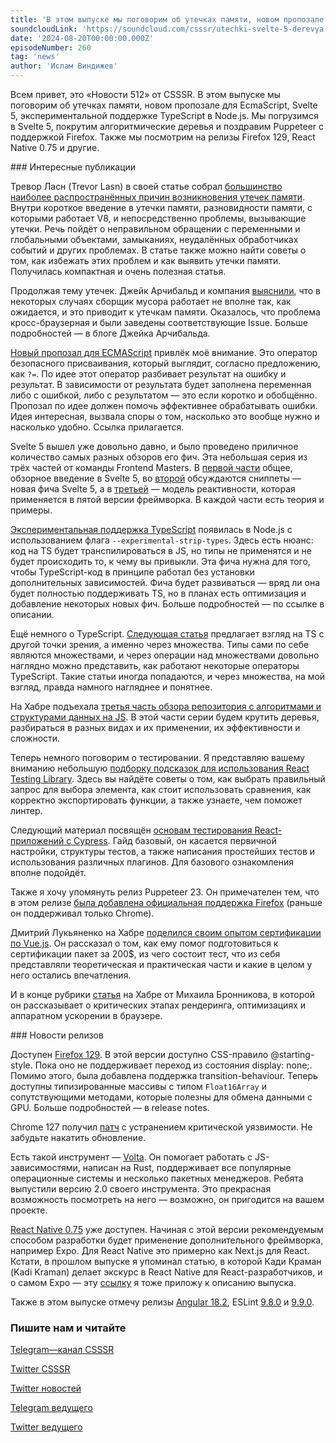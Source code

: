 ```yaml
---
title: 'В этом выпуске мы поговорим об утечках памяти, новом пропозале для EcmaScript, Svelte 5, экспериментальной поддержке TypeScript в Node.js. Мы погрузимся в Svelte 5, покрутим алгоритмические деревья и поздравим Puppeteer с поддержкой Firefox. Также мы посмотрим на релизы Firefox 129, React Native 0.75 и другие.'
soundcloudLink: 'https://soundcloud.com/csssr/utechki-svelte-5-derevya-puppeteer-s-podderzhkoy-firefox-firefox-129-react-native-075'
date: '2024-08-20T00:00:00.000Z'
episodeNumber: 260
tag: 'news'
author: 'Ислам Виндижев'
---
```


Всем привет, это «Новости 512» от CSSSR. В этом выпуске мы поговорим об утечках памяти, новом пропозале для EcmaScript, Svelte 5, экспериментальной поддержке TypeScript в Node.js. Мы погрузимся в Svelte 5, покрутим алгоритмические деревья и поздравим Puppeteer с поддержкой Firefox. Также мы посмотрим на релизы Firefox 129, React Native 0.75 и другие.

<ParagraphWithImage imageName="laptopNews" >
  ### Интересные публикации

Тревор Ласн (Trevor Lasn) в своей статье собрал [большинство наиболее распространённых причин возникновения утечек памяти](https://www.trevorlasn.com/blog/common-causes-of-memory-leaks-in-javascript). Внутри короткое введение в утечки памяти, разновидности памяти, с которыми работает V8, и непосредственно проблемы, вызывающие утечки. Речь пойдёт о неправильном обращении с переменными и глобальными объектами, замыканиях, неудалённых обработчиках событий и других проблемах. В статье также можно найти советы о том, как избежать этих проблем и как выявить утечки памяти. Получилась компактная и очень полезная статья.
</ParagraphWithImage>

Продолжая тему утечек. Джейк Арчибальд и компания [выяснили](https://jakearchibald.com/2024/garbage-collection-and-closures/), что в некоторых случаях сборщик мусора работает не вполне так, как ожидается, и это приводит к утечкам памяти. Оказалось, что проблема кросс-браузерная и были заведены соответствующие Issue. Больше подробностей — в блоге Джейка Арчибальда.

[Новый пропозал для ECMAScript](https://github.com/arthurfiorette/proposal-safe-assignment-operator) привлёк моё внимание. Это оператор безопасного присваивания, который выглядит, согласно предложению, как `?=`. По идее этот оператор разбивает результат на ошибку и результат. В зависимости от результата будет заполнена переменная либо с ошибкой, либо с результатом — это если коротко и обобщённо. Пропозал по идее должен помочь эффективнее обрабатывать ошибки. Идея интересная, вызвала споры о том, насколько это вообще нужно и насколько удобно. Ссылка прилагается.

Svelte 5 вышел уже довольно давно, и было проведено приличное количество самых разных обзоров его фич. Эта небольшая серия из трёх частей от команды Frontend Masters. В [первой части](https://frontendmasters.com/blog/introducing-svelte-5/) общее, обзорное введение в Svelte 5, во [второй](https://frontendmasters.com/blog/snippets-in-svelte-5/) обсуждаются сниппеты — новая фича Svelte 5, а в [третьей](https://frontendmasters.com/blog/fine-grained-reactivity-in-svelte-5/) — модель реактивности, которая применяется в пятой версии фреймворка. В каждой части есть теория и примеры.

[Экспериментальная поддержка TypeScript](https://socket.dev/blog/node-js-adds-experimental-support-for-typescript) появилась в Node.js с использованием флага `--experimental-strip-types`. Здесь есть нюанс: код на TS будет транспилироваться в JS, но типы не применятся и не будет происходить то, к чему вы привыкли. Эта фича нужна для того, чтобы TypeScript-код в принципе работал без установки дополнительных зависимостей. Фича будет развиваться — вряд ли она будет полностью поддерживать TS, но в планах есть оптимизация и добавление некоторых новых фич. Больше подробностей — по ссылке в описании.

Ещё немного о TypeScript. [Следующая статья](https://www.rob.directory/blog/a-different-way-to-think-about-typescript) предлагает взгляд на TS с другой точки зрения, а именно через множества. Типы сами по себе являются множествами, и через операции над множествами довольно наглядно можно представить, как работают некоторые операторы TypeScript. Такие статьи иногда попадаются, и через множества, на мой взгляд, правда намного нагляднее и понятнее.

На Хабре подъехала [третья часть обзора репозитория с алгоритмами и структурами данных на JS](https://habr.com/ru/companies/timeweb/articles/832402/). В этой части серии будем крутить деревья, разбираться в разных видах и их применении, их эффективности и сложности.

Теперь немного поговорим о тестировании. Я представляю вашему вниманию небольшую [подборку подсказок для использования React Testing Library](https://spin.atomicobject.com/react-testing-library-unit-tests/). Здесь вы найдёте советы о том, как выбрать правильный запрос для выбора элемента, как стоит использовать сравнения, как корректно экспортировать функции, а также узнаете, чем поможет линтер.

Следующий материал посвящён [основам тестирования React-приложений с Cypress](https://habr.com/ru/companies/otus/articles/831904/). Гайд базовый, он касается первичной настройки, структуры тестов, а также написания  простейших тестов и использования различных плагинов. Для базового ознакомления вполне подойдёт.

Также я хочу упомянуть релиз Puppeteer 23. Он примечателен тем, что в этом релизе [была добавлена официальная поддержка Firefox](https://hacks.mozilla.org/2024/08/puppeteer-support-for-firefox/) (раньше он поддерживал только Chrome).

Дмитрий Лукьяненко на Хабре [поделился своим опытом сертификации по Vue.js](https://habr.com/ru/articles/832992/). Он рассказал о том, как ему помог подготовиться к сертификации пакет за 200$, из чего состоит тест, что из себя представляли теоретическая и практическая части и какие в целом у него остались впечатления.

И в конце рубрики [статья](https://habr.com/ru/articles/834184/) на Хабре от Михаила Бронникова, в которой он рассказывает о критических этапах рендеринга, оптимизациях и аппаратном ускорении в браузере.

<ParagraphWithImage imageName="manWithLaptop">
  ### Новости релизов

Доступен [Firefox 129](https://developer.mozilla.org/en-US/docs/Mozilla/Firefox/Releases/129). В этой версии доступно CSS-правило @starting-style. Пока оно не поддерживает переход из состояния display: none;. Помимо этого, была добавлена поддержка transition-behaviour. Теперь доступны типизированные массивы с типом `Float16Array` и сопутствующими методами, которые полезны для обмена данными с GPU. Больше подробностей — в release notes.
</ParagraphWithImage>

Chrome 127 получил [патч](https://chromereleases.googleblog.com/2024/07/stable-channel-update-for-desktop_30.html) с устранением критической уязвимости. Не забудьте накатить обновление.

Есть такой инструмент — [Volta](https://volta.sh/). Он помогает работать с JS-зависимостями, написан на Rust, поддерживает все популярные операционные системы и несколько пакетных менеджеров. Ребята выпустили версию 2.0 своего инструмента. Это прекрасная возможность посмотреть на него — возможно, он пригодится на вашем проекте.

[React Native 0.75](https://reactnative.dev/blog/2024/08/12/release-0.75) уже доступен. Начиная с этой версии рекомендуемым способом разработки будет применение дополнительного фреймворка, например Expo. Для React Native это примерно как Next.js для React. Кстати, в прошлом выпуске я упоминал статью, в которой Кади Краман (Kadi Kraman) делает экскурс в React Native для React-разработчиков, и о самом Expo — эту [ссылку](https://expo.dev/blog/from-web-to-native-with-react) я тоже приложу к описанию выпуска.

Также в этом выпуске отмечу релизы [Angular 18.2](https://github.com/angular/angular/releases/tag/18.2.0), ESLint [9.8.0](https://eslint.org/blog/2024/07/eslint-v9.8.0-released/) и [9.9.0](https://eslint.org/blog/2024/07/eslint-v9.9.0-released/).

  ### Пишите нам и читайте
  [Telegram—канал CSSSR](https://t.me/csssr)

  [Twitter CSSSR](https://twitter.com/csssr_dev)

  [Twitter новостей](https://twitter.com/csssr_news)

  [Telegram ведущего](https://t.me/Vindizh)

  [Twitter ведущего](https://twitter.com/Vindizh)
